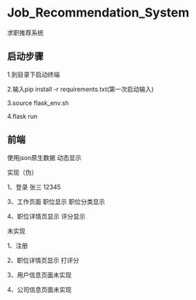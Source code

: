 # Job_Recommendation_System
求职推荐系统



## 启动步骤

1.到目录下启动终端

2.输入pip install -r requirements.txt(第一次启动输入)

3.source flask_env.sh

4.flask run

## 前端

使用json原生数据 动态显示 

实现（伪）

1、登录 张三 12345

3、工作页面 职位显示 职位分类显示

4、职位详情页显示 评分显示 

未实现

1、注册

2、职位详情页显示 打评分

3、用户信息页面未实现

4、公司信息页面未实现
